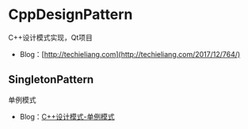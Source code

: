 # CppDesignPattern
C++设计模式实现，Qt项目  
* Blog：[http://techieliang.com](http://techieliang.com/2017/12/764/)   
## SingletonPattern  
单例模式  
* Blog：[C++设计模式-单例模式](http://techieliang.com/2017/12/772/)  

